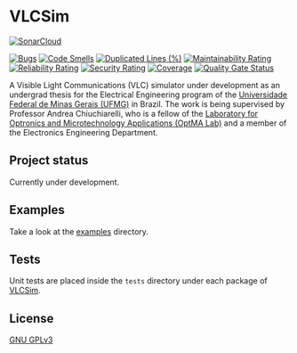 # VLCSim
[![SonarCloud](https://sonarcloud.io/images/project_badges/sonarcloud-orange.svg)](https://sonarcloud.io/dashboard?id=bruce-morrow_VLCSim)

[![Bugs](https://sonarcloud.io/api/project_badges/measure?project=bruce-morrow_VLCSim&metric=bugs)](https://sonarcloud.io/dashboard?id=bruce-morrow_VLCSim)
[![Code Smells](https://sonarcloud.io/api/project_badges/measure?project=bruce-morrow_VLCSim&metric=code_smells)](https://sonarcloud.io/dashboard?id=bruce-morrow_VLCSim)
[![Duplicated Lines (%)](https://sonarcloud.io/api/project_badges/measure?project=bruce-morrow_VLCSim&metric=duplicated_lines_density)](https://sonarcloud.io/dashboard?id=bruce-morrow_VLCSim)
[![Maintainability Rating](https://sonarcloud.io/api/project_badges/measure?project=bruce-morrow_VLCSim&metric=sqale_rating)](https://sonarcloud.io/dashboard?id=bruce-morrow_VLCSim)
[![Reliability Rating](https://sonarcloud.io/api/project_badges/measure?project=bruce-morrow_VLCSim&metric=reliability_rating)](https://sonarcloud.io/dashboard?id=bruce-morrow_VLCSim)
[![Security Rating](https://sonarcloud.io/api/project_badges/measure?project=bruce-morrow_VLCSim&metric=security_rating)](https://sonarcloud.io/dashboard?id=bruce-morrow_VLCSim)
[![Coverage](https://sonarcloud.io/api/project_badges/measure?project=bruce-morrow_VLCSim&metric=coverage)](https://sonarcloud.io/dashboard?id=bruce-morrow_VLCSim)
[![Quality Gate Status](https://sonarcloud.io/api/project_badges/measure?project=bruce-morrow_VLCSim&metric=alert_status)](https://sonarcloud.io/dashboard?id=bruce-morrow_VLCSim)


A Visible Light Communications (VLC) simulator under development as an undergrad thesis for the Electrical Engineering 
program of the [Universidade Federal de Minas Gerais (UFMG)](https://ufmg.br) in Brazil. The work is being supervised 
by Professor Andrea Chiuchiarelli, who is a fellow of the [Laboratory for Optronics and Microtechnology Applications 
(OptMA Lab)](https://www.optmalab.com/) and a member of the Electronics Engineering Department.

## Project status
Currently under development. 

## Examples
Take a look at the [examples](examples) directory.

## Tests
Unit tests are placed inside the `tests` directory under each package of [VLCSim](VLCSim).

## License
[GNU GPLv3](https://choosealicense.com/licenses/gpl-3.0/)
